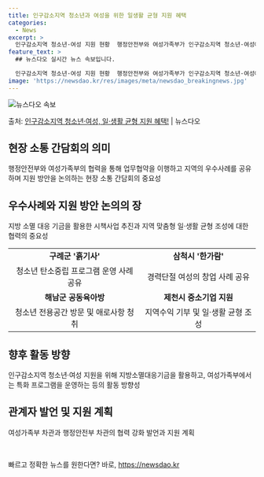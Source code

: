 ```yaml
---
title: 인구감소지역 청소년과 여성을 위한 일생활 균형 지원 혜택
categories:
  - News
excerpt: >
  인구감소지역 청소년·여성 지원 현황  행정안전부와 여성가족부가 인구감소지역 청소년·여성에게 지역 맞춤형 일·…
feature_text: >
  ## 뉴스다오 실시간 뉴스 속보입니다.

  인구감소지역 청소년·여성 지원 현황  행정안전부와 여성가족부가 인구감소지역 청소년·여성에게 지역 맞춤형 일·…
image: 'https://newsdao.kr/res/images/meta/newsdao_breakingnews.jpg'
---
```


![뉴스다오 속보](https://newsdao.kr/res/images/meta/newsdao_breakingnews.jpg)

<p>출처: <a href="https://newsdao.kr/4641" rel="dofollow">인구감소지역 청소년·여성, 일·생활 균형 지원 혜택!</a> | 뉴스다오</p>

<h2 data-ke-size="size26">현장 소통 간담회의 의미</h2>
<p data-ke-size="size16">행정안전부와 여성가족부의 협력을 통해 업무협약을 이행하고 지역의 우수사례를 공유하며 지원 방안을 논의하는 현장 소통 간담회의 중요성</p>

<h2 data-ke-size="size26">우수사례와 지원 방안 논의의 장</h2>
<p data-ke-size="size16">지방 소멸 대응 기금을 활용한 시책사업 추진과 지역 맞춤형 일·생활 균형 조성에 대한 협력의 중요성</p>

<table>
  <tr>
    <td style="text-align: center; height: 17px;"><b>구례군 '흙기사'</b></td>
    <td style="text-align: center; height: 17px;"><b>삼척시 '한가람'</b></td>
  </tr>
  <tr>
    <td style="text-align: center; height: 17px;">청소년 탄소중립 프로그램 운영 사례 공유</td>
    <td style="text-align: center; height: 17px;">경력단절 여성의 창업 사례 공유</td>
  </tr>
  <tr>
    <td style="text-align: center; height: 17px;"><b>해남군 공동육아방</b></td>
    <td style="text-align: center; height: 17px;"><b>제천시 중소기업 지원</b></td>
  </tr>
  <tr>
    <td style="text-align: center; height: 17px;">청소년 전용공간 방문 및 애로사항 청취</td>
    <td style="text-align: center; height: 17px;">지역수익 기부 및 일·생활 균형 조성</td>
  </tr>
</table>

<h2 data-ke-size="size26">향후 활동 방향</h2>
<p data-ke-size="size16">인구감소지역 청소년·여성 지원을 위해 지방소멸대응기금을 활용하고, 여성가족부에서는 특화 프로그램을 운영하는 등의 활동 방향성</p>

<h2 data-ke-size="size26">관계자 발언 및 지원 계획</h2>
<p data-ke-size="size16">여성가족부 차관과 행정안전부 차관의 협력 강화 발언과 지원 계획</p>

<p data-ke-size="size16">&nbsp;</p> 

빠르고 정확한 뉴스를 원한다면? 바로, <a href="https://newsdao.kr" rel="dofollow">https://newsdao.kr</a>


    
